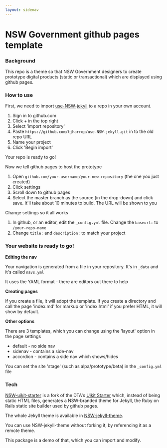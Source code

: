 ```yaml
---
layout: sidenav
---
```


# NSW Government github pages template

### Background
This repo is a theme so that NSW Government designers to create prototype digital products (static or transactional) which are displayed using github pages.

### How to use
First, we need to import [use-NSW-jekyll](https://github.com/tjharrop/use-NSW-jekyll) to a repo in your own account.
1. Sign in to github.com
2. Click + in the top right
3. Select 'import repository'
4. Paste `https://github.com/tjharrop/use-NSW-jekyll.git` in to the old repo URL
5. Name your project
6. Click 'Begin import'

Your repo is ready to go!

Now we tell github pages to host the prototype
1. Open `github.com/your-username/your-new-repository` (the one you just created)
2. Click settings
3. Scroll down to github pages
4. Select the master branch as the source (in the drop-down) and click save. It'll take about 10 minutes to build. The URL will be shown to you

Change settings so it all works
1. In github, or an editor, edit the `_config.yml` file. Change the `baseurl:` to `/your-repo-name`
2. Change `title:` and `description:` to match your project

### Your website is ready to go!

**Editing the nav**

Your navigation is generated from a file in your repository. It's in `_data` and it's called `navs.yml`

It uses the YAML format - there are editors out there to help

**Creating pages**

If you create a file, it will adopt the template. If you create a directory and call the page 'index.md' for markup or 'index.html' if you prefer HTML, it will show by default.

**Other options**

There are 3 templates, which you can change using the 'layout' option in the page settings
- default - no side nav
- sidenav - contains a side-nav
- accordion - contains a side nav which shows/hides

You can set the site 'stage' (such as alpa/prototype/beta) in the `_config.yml` file

### Tech
[NSW-uikit-starter](https://github.com/tjharrop/nsw-uikit-starter) is a fork of the DTA's [Uikit Starter](https://github.com/govau/uikit-starter) which, instead of being static HTML files, generates a NSW-branded theme for Jekyll, the Ruby on Rails static site builder used by github pages.

The whole Jekyll theme is available in [NSW-jekyll-theme](https://github.com/tjharrop/NSW-jekyll-theme).

You can use NSW-jekyll-theme without forking it, by referencing it as a remote theme.

This package is a demo of that, which you can import and modify.
